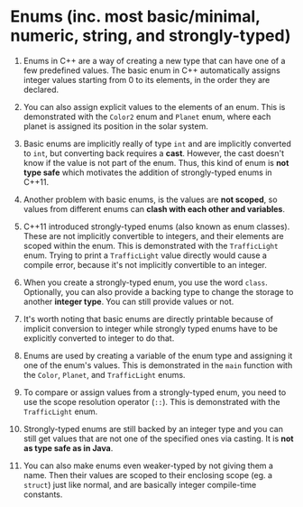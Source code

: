 # Enums (inc. most basic/minimal, numeric, string, and strongly-typed)

1. Enums in C++ are a way of creating a new type that can have one of a few predefined values. The basic enum in C++ automatically assigns integer values starting from 0 to its elements, in the order they are declared.

1. You can also assign explicit values to the elements of an enum. This is demonstrated with the `Color2` enum and `Planet` enum, where each planet is assigned its position in the solar system.

1. Basic enums are implicitly really of type `int` and are implicitly converted to `int`, but converting back requires a __cast__.  However, the cast doesn't know if the value is not part of the enum. Thus, this kind of enum is __not type safe__ which motivates the addition of strongly-typed enums in C++11.

1. Another problem with basic enums, is the values are __not scoped__, so values from different enums can __clash with each other and variables__.

1. C++11 introduced strongly-typed enums (also known as enum classes). These are not implicitly convertible to integers, and their elements are scoped within the enum. This is demonstrated with the `TrafficLight` enum. Trying to print a `TrafficLight` value directly would cause a compile error, because it's not implicitly convertible to an integer.

1. When you create a strongly-typed enum, you use the word `class`.  Optionally, you can also provide a backing type to change the storage to another __integer type__.  You can still provide values or not.

1. It's worth noting that basic enums are directly printable because of implicit conversion to integer while strongly typed enums have to be explicitly converted to integer to do that.

1. Enums are used by creating a variable of the enum type and assigning it one of the enum's values. This is demonstrated in the `main` function with the `Color`, `Planet`, and `TrafficLight` enums.

1. To compare or assign values from a strongly-typed enum, you need to use the scope resolution operator (`::`). This is demonstrated with the `TrafficLight` enum.

1. Strongly-typed enums are still backed by an integer type and you can still get values that are not one of the specified ones via casting.  It is __not as type safe as in Java__.

1. You can also make enums even weaker-typed by not giving them a name.  Then their values are scoped to their enclosing scope (eg. a `struct`) just like normal, and are basically integer compile-time constants.